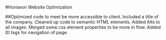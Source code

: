 #Horiseon Website Optimization

##Optimized code to meet be more accessible to client. Included a title of the company. Cleaned up code to semantic HTML elements. Added Alts to all images. Merged some css element properties to be more in flow. Added ID tags for navigation of page. 